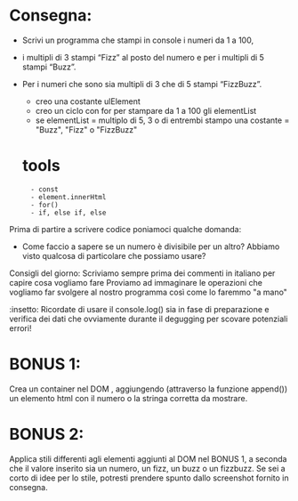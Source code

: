 # Consegna:

- Scrivi un programma che stampi in console i numeri da 1 a 100,
- i multipli di 3 stampi “Fizz” al posto del numero e per i multipli di 5 stampi “Buzz”. 
- Per i numeri che sono sia multipli di 3 che di 5 stampi “FizzBuzz”.

    - creo una costante ulElement
    - creo un ciclo con for per stampare da 1 a 100 gli elementList
    - se elementList = multiplo di 5, 3 o di entrembi stampo una costante = "Buzz", "Fizz" o "FizzBuzz"

    # tools
        - const
        - element.innerHtml
        - for()
        - if, else if, else
    


Prima di partire a scrivere codice poniamoci qualche domanda:
- Come faccio a sapere se un numero è divisibile per un altro? Abbiamo visto qualcosa di particolare che possiamo usare?


Consigli del giorno:
Scriviamo sempre prima dei commenti in italiano per capire cosa vogliamo fare
Proviamo ad immaginare le operazioni che vogliamo far svolgere al nostro programma così come lo faremmo "a mano"

:insetto: Ricordate di usare il console.log() sia in fase di preparazione e verifica dei dati che ovviamente durante il degugging per scovare potenziali errori!

# BONUS 1:
Crea un container nel DOM , aggiungendo (attraverso la funzione append()) un elemento html con il numero o la stringa corretta da mostrare.

# BONUS 2:
Applica stili differenti agli elementi aggiunti al DOM nel BONUS 1, a seconda che il valore inserito sia un numero, un fizz, un buzz o un fizzbuzz. Se sei a corto di idee per lo stile, potresti prendere spunto dallo screenshot fornito in consegna.